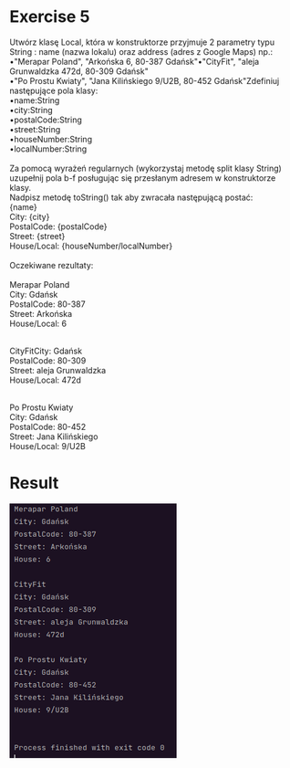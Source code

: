 # Exercise 5
Utwórz klasę Local, która w konstruktorze przyjmuje 2 parametry typu String : name (nazwa lokalu) oraz address (adres z Google Maps) np.:<br>
•"Merapar Poland", "Arkońska 6, 80-387 Gdańsk"•"CityFit", "aleja Grunwaldzka 472d, 80-309 Gdańsk"<br>
•"Po Prostu Kwiaty", "Jana Kilińskiego 9/U2B, 80-452 Gdańsk"Zdefiniuj następujące pola klasy:<br>
•name:String<br>
•city:String<br>
•postalCode:String<br>
•street:String<br>
•houseNumber:String<br>
•localNumber:String<br>
<br>Za pomocą wyrażeń regularnych (wykorzystaj metodę split klasy String) uzupełnij pola b-f posługując się przesłanym adresem w konstruktorze klasy.<br>
Nadpisz metodę toString() tak aby zwracała następującą postać:<br>
{name}<br>
City: {city}<br>
PostalCode: {postalCode}<br>
Street: {street}<br>
House/Local: {houseNumber/localNumber}<br>
<br>
Oczekiwane rezultaty:<br>
<br>
Merapar Poland<br>
City: Gdańsk<br>
PostalCode: 80-387<br>
Street: Arkońska<br>
House/Local: 6<br><br>

CityFitCity: Gdańsk<br>
PostalCode: 80-309<br>
Street: aleja Grunwaldzka<br>
House/Local: 472d<br><br>

Po Prostu Kwiaty<br>
City: Gdańsk<br>
PostalCode: 80-452<br>
Street: Jana Kilińskiego<br>
House/Local: 9/U2B

# Result
![Result](./img.png?raw=true)